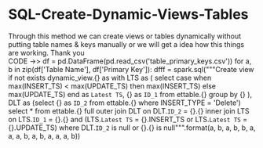 # SQL-Create-Dynamic-Views-Tables
Through this method we can create views or tables dynamically without putting table names &amp; keys manually or we will get a idea how this things are working.
Thank you
<br /> CODE ->>
df = pd.DataFrame(pd.read_csv('table_primary_keys.csv'))
for a, b in zip(df['Table Name'], df['Primary Key']):
  dfff = spark.sql("""Create view if not exists dynamic_view.{} as with LTS as (
  select
    case
      when max(INSERT_TS) < max(UPDATE_TS) then max(INSERT_TS)
      else max(UPDATE_TS)
    end as `Latest TS`,
    {} as `ID_1`
  from ettable.{} group by {} ), DLT as (select {} as `ID_2` from ettable.{} where INSERT_TYPE = 'Delete') select * from ettable.{} full outer join DLT on DLT.`ID_2` = {}.{} inner join LTS on LTS.`ID_1` = {}.{} and (LTS.`Latest TS` = {}.INSERT_TS or LTS.`Latest TS` = {}.UPDATE_TS) where DLT.`ID_2` is null or {}.{} is null""".format(a, b, a, b, b, a, a, a, b, a, b, a, a, a, b))
